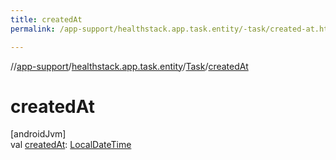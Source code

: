 ```yaml
---
title: createdAt
permalink: /app-support/healthstack.app.task.entity/-task/created-at.html

---
```

//[app-support](../../../index.html)/[healthstack.app.task.entity](../index.html)/[Task](index.html)/[createdAt](created-at.html)



# createdAt



[androidJvm]\
val [createdAt](created-at.html): [LocalDateTime](https://developer.android.com/reference/kotlin/java/time/LocalDateTime.html)




